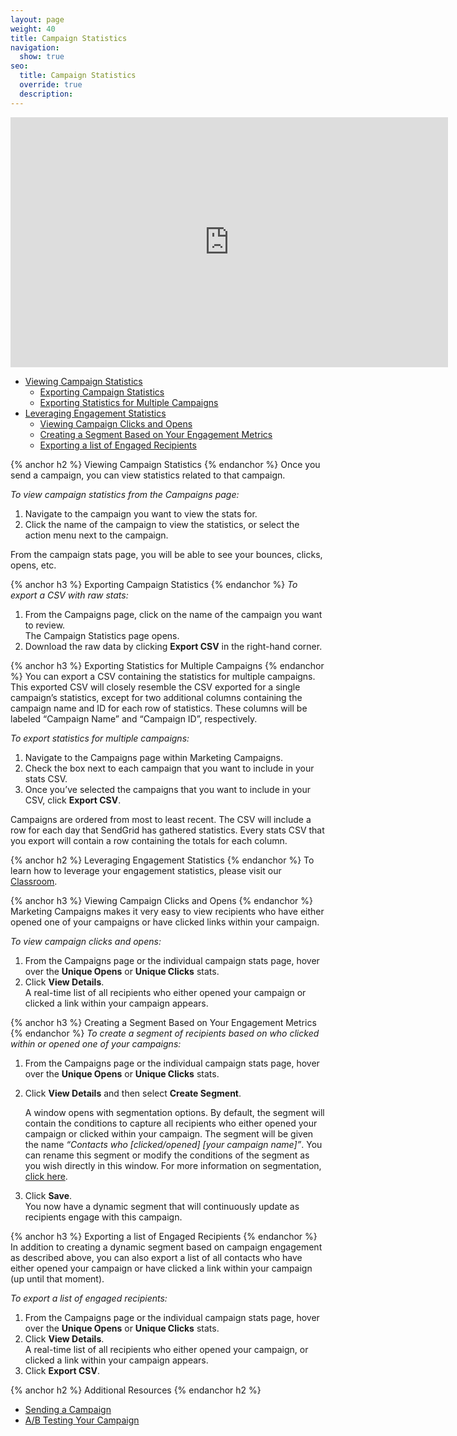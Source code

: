 ```yaml
---
layout: page
weight: 40
title: Campaign Statistics
navigation:
  show: true
seo:
  title: Campaign Statistics
  override: true
  description:
---
```


<iframe src="https://player.vimeo.com/video/221496791" width="700" height="400" frameborder="0" webkitallowfullscreen mozallowfullscreen allowfullscreen></iframe>

* [Viewing Campaign Statistics](#-Viewing-Campaign-Statistics)
   * [Exporting Campaign Statistics](#-Exporting-Campaign-Statistics)
   * [Exporting Statistics for Multiple Campaigns](#-Exporting-Statistics-for-Multiple-Campaigns)
* [Leveraging Engagement Statistics](#-Leveraging-Engagement-Statistics)
   * [Viewing Campaign Clicks and Opens](#-Viewing-Campaign-Clicks-and-Opens)
   * [Creating a Segment Based on Your Engagement Metrics](#-Creating-a-Segment-Based-on-Your-Engagement-Metrics)
   * [Exporting a list of Engaged Recipients](#-Exporting-a-list-of-Engaged-Recipients)

{% anchor h2 %}	Viewing Campaign Statistics
{% endanchor %}	Once you send a campaign, you can view statistics related to that campaign.

*To view campaign statistics from the Campaigns page:*

1. Navigate to the campaign you want to view the stats for.
1. Click the name of the campaign to view the statistics, or select the action menu next to the campaign.

From the campaign stats page, you will be able to see your bounces, clicks, opens, etc.

{% anchor h3 %}	Exporting Campaign Statistics
{% endanchor %}	
*To export a CSV with raw stats:*

 1. From the Campaigns page, click on the name of the campaign you want to review.
    <br>The Campaign Statistics page opens.
 1. Download the raw data by clicking **Export CSV** in the right-hand corner.

{% anchor h3 %}	Exporting Statistics for Multiple Campaigns
{% endanchor %}	
You can export a CSV containing the statistics for multiple campaigns. This exported CSV will closely resemble the CSV exported for a single campaign’s statistics, except for two additional columns containing the campaign name and ID for each row of statistics. These columns will be labeled “Campaign Name” and “Campaign ID”, respectively.

*To export statistics for multiple campaigns:*

1. Navigate to the Campaigns page within Marketing Campaigns.
1. Check the box next to each campaign that you want to include in your stats CSV.
1. Once you’ve selected the campaigns that you want to include in your CSV, click **Export CSV**.

<call-out>

Campaigns are ordered from most to least recent.
The CSV will include a row for each day that SendGrid has gathered statistics.
Every stats CSV that you export will contain a row containing the totals for each column.

</call-out>

{% anchor h2 %}	Leveraging Engagement Statistics
{% endanchor %}	
To learn how to leverage your engagement statistics, please visit our [Classroom]({{root_url}}/help-support/analytics-and-reporting/campaign-stats.html).

{% anchor h3 %}	Viewing Campaign Clicks and Opens
{% endanchor %}	
Marketing Campaigns makes it very easy to view recipients who have either opened one of your campaigns or have clicked links within your campaign.

*To view campaign clicks and opens:*

1. From the Campaigns page or the individual campaign stats page, hover over the **Unique Opens** or **Unique Clicks** stats.
1. Click **View Details**.
   <br>A real-time list of all recipients who either opened your campaign or clicked a link within your campaign appears.

{% anchor h3 %}	Creating a Segment Based on Your Engagement Metrics
{% endanchor %}	
*To create a segment of recipients based on who clicked within or opened one of your campaigns:*

1. From the Campaigns page or the individual campaign stats page, hover over the **Unique Opens** or **Unique Clicks** stats.
1. Click **View Details** and then select **Create Segment**.

   A window opens with segmentation options. By default, the segment will contain the conditions to capture all recipients who either opened your campaign or clicked within your campaign. The segment will be given the name _“Contacts who [clicked/opened] [your campaign name]”_. You can rename this segment or modify the conditions of the segment as you wish directly in this window. For more information on segmentation, [click here]({{root_url}}/help-support/managing-contacts/segmenting-your-contacts.html#-Creating-a-Segment).

1. Click **Save**.
<br>You now have a dynamic segment that will continuously update as recipients engage with this campaign.

{% anchor h3 %}	Exporting a list of Engaged Recipients
{% endanchor %}	
In addition to creating a dynamic segment based on campaign engagement as described above, you can also export a list of all contacts who have either opened your campaign or have clicked a link within your campaign (up until that moment).

*To export a list of engaged recipients:*

1. From the Campaigns page or the individual campaign stats page, hover over the **Unique Opens** or **Unique Clicks** stats.
1. Click **View Details**.
<br>A real-time list of all recipients who either opened your campaign, or clicked a link within your campaign appears.
1. Click **Export CSV**.

{% anchor h2 %}	Additional Resources
{% endanchor h2 %}	
- [Sending a Campaign](https://sendgrid.com/docs/help-support/getting-started/how-to-send-email.html)
- [A/B Testing Your Campaign](https://sendgrid.com/docs/help-support/sending-email/a-b-testing.html)
